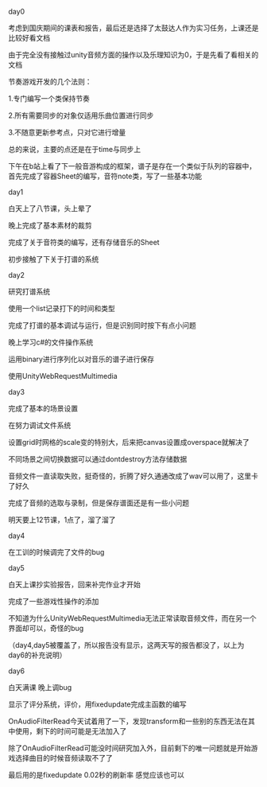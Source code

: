 day0

考虑到国庆期间的课表和报告，最后还是选择了太鼓达人作为实习任务，上课还是比较好看文档

由于完全没有接触过unity音频方面的操作以及乐理知识为0，于是先看了看相关的文档

节奏游戏开发的几个法则：

1.专门编写一个类保持节奏

2.所有需要同步的对象仅适用乐曲位置进行同步

3.不随意更新参考点，只对它进行增量

总的来说，主要的点还是在于time与同步上

下午在b站上看了下一般音游构成的框架，谱子是存在一个类似于队列的容器中，首先完成了容器Sheet的编写，音符note类，写了一些基本功能



day1

白天上了八节课，头上晕了

晚上完成了基本素材的裁剪

完成了关于音符类的编写，还有存储音乐的Sheet

初步接触了下关于打谱的系统

day2

研究打谱系统

使用一个list记录打下的时间和类型

完成了打谱的基本调试与运行，但是识别同时按下有点小问题

晚上学习c#的文件操作系统

运用binary进行序列化以对音乐的谱子进行保存

使用UnityWebRequestMultimedia

day3

完成了基本的场景设置

在努力调试文件系统

设置grid时网格的scale变的特别大，后来把canvas设置成overspace就解决了

不同场景之间切换数据可以通过dontdestroy方法存储数据

音频文件一直读取失败，挺奇怪的，折腾了好久通通改成了wav可以用了，这里卡了好久

完成了音频的选取与录制，但是保存谱面还是有一些小问题

明天要上12节课，1点了，溜了溜了

day4

在工训的时候调完了文件的bug

day5

白天上课抄实验报告，回来补完作业才开始

完成了一些游戏性操作的添加

不知道为什么UnityWebRequestMultimedia无法正常读取音频文件，而在另一个界面却可以，奇怪的bug

（day4,day5被覆盖了，所以报告没有显示，这两天写的报告都没了，以上为day6的补充说明）

day6

白天满课 晚上调bug

显示了评分系统，评价，用fixedupdate完成主函数的编写

OnAudioFilterRead今天试着用了一下，发现transform和一些别的东西无法在其中使用，剩下的时间可能是无法加入了

除了OnAudioFilterRead可能没时间研究加入外，目前剩下的唯一问题就是开始游戏选择曲目的时候音频读取不了了

最后用的是fixedupdate 0.02秒的刷新率 感觉应该也可以
